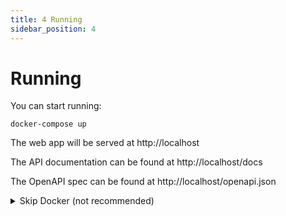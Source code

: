 ```yaml
---
title: 4 Running
sidebar_position: 4
---
```


Running
=============

You can start running:

```shell
docker-compose up
```

The web app will be served at http://localhost

The API documentation can be found at http://localhost/docs

The OpenAPI spec can be found at http://localhost/openapi.json


<details>
<summary>Skip Docker (not recommended)</summary>

Navigate to the /api folder, activate local venv, then start backend app.py with Uvicorn:

```shell
cd api/src/  # go to the location of app.py
uvicorn app:create_app --reload
```

Navigate to the /web folder, and then start web application:

```shell
yarn start
```

</details>